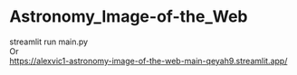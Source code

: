 ﻿# Astronomy_Image-of-the_Web

streamlit run main.py <br>
Or <br>
https://alexvic1-astronomy-image-of-the-web-main-qeyah9.streamlit.app/

